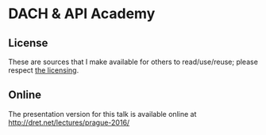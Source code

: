 # DACH & API Academy

## License

These are sources that I make available for others to read/use/reuse; please respect [the licensing](../LICENSE).

## Online

The presentation version for this talk is available online at http://dret.net/lectures/prague-2016/

